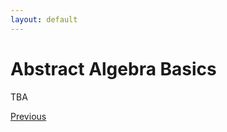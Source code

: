 ```yaml
---
layout: default
---
```


# Abstract Algebra Basics

TBA

<div class="pagination">
  <a href="{{ 'Phys/Phys_content.html' | relative_url }}" class="prev-button">Previous</a>
</div>